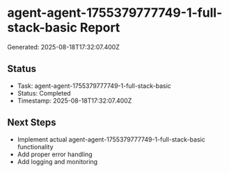 # agent-agent-1755379777749-1-full-stack-basic Report

Generated: 2025-08-18T17:32:07.400Z

## Status
- Task: agent-agent-1755379777749-1-full-stack-basic
- Status: Completed
- Timestamp: 2025-08-18T17:32:07.400Z

## Next Steps
- Implement actual agent-agent-1755379777749-1-full-stack-basic functionality
- Add proper error handling
- Add logging and monitoring
